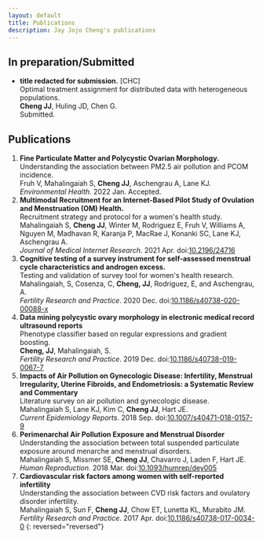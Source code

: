 ```yaml
---
layout: default
title: Publications
description: Jay Jojo Cheng's publications
---
```


## In preparation/Submitted

-   **title redacted for submission.** [CHC] <br>
    Optimal treatment assignment for distributed data with heterogeneous populations. <br>
    **Cheng JJ**, Huling JD, Chen G. <br>
    Submitted.

## Publications

1.  **Fine Particulate Matter and Polycystic Ovarian Morphology.** <br>
    Understanding the association between PM2.5 air pollution and PCOM incidence. <br>
    Fruh V, Mahalingaiah S, **Cheng JJ**, Aschengrau A, Lane KJ. <br>
    *Environmental Health*. 2022 Jan. Accepted.
1.  **Multimodal Recruitment for an Internet-Based Pilot Study of Ovulation and Menstruation (OM) Health.** <br>
    Recruitment strategy and protocol for a women's health study. <br>
    Mahalingaiah S, **Cheng JJ**, Winter M, Rodriguez E, Fruh V, Williams A, Nguyen M, Madhavan R, Karanja P, MacRae J, Konanki SC, Lane KJ, Aschengrau A. <br>
    *Journal of Medical Internet Research*. 2021 Apr. doi:[10.2196/24716](https://doi.org/10.2196/24716)
1.  **Cognitive testing of a survey instrument for self-assessed menstrual cycle characteristics and androgen excess.** <br>
    Testing and validation of survey tool for women's health research. <br>
    Mahalingaiah, S, Cosenza, C, **Cheng, JJ**, Rodriguez, E, and Aschengrau, A. <br>
    *Fertility Research and Practice*. 2020 Dec. doi:[10.1186/s40738-020-00088-x](https://doi.org/10.1186/s40738-020-00088-x)
1.  **Data mining polycystic ovary morphology in electronic medical record ultrasound reports** <br>
    Phenotype classifier based on regular expressions and gradient boosting. <br>
    **Cheng, JJ**, Mahalingaiah, S. <br>
    *Fertility Research and Practice*. 2019 Dec. doi:[10.1186/s40738-019-0067-7](https://doi.org/10.1186/s40738-019-0067-7)
1.  **Impacts of Air Pollution on Gynecologic Disease: Infertility, Menstrual Irregularity, Uterine Fibroids, and Endometriosis: a Systematic Review and Commentary** <br>
    Literature survey on air pollution and gynecologic disease. <br>
    Mahalingaiah S, Lane KJ, Kim C, **Cheng JJ**, Hart JE. <br>
    *Current Epidemiology Reports*. 2018 Sep. doi:[10.1007/s40471-018-0157-9](https://doi.org/10.1007/s40471-018-0157-9)
1.  **Perimenarchal Air Pollution Exposure and Menstrual Disorder** <br>
    Understanding the association between total suspended particulate exposure around menarche and menstrual disorders. <br>
    Mahalingaiah S, Missmer SE, **Cheng JJ**, Chavarro J, Laden F, Hart JE. <br>
    *Human Reproduction*. 2018 Mar. doi:[10.1093/humrep/dey005](https://doi.org/10.1093/humrep/dey005)
1.  **Cardiovascular risk factors among women with self-reported infertility** <br>
    Understanding the association between CVD risk factors and ovulatory disorder infertility. <br>
    Mahalingaiah S, Sun F, **Cheng JJ**, Chow ET, Lunetta KL, Murabito JM. <br>
    *Fertility Research and Practice*. 2017 Apr. doi:[10.1186/s40738-017-0034-0](https://doi.org/10.1186/s40738-017-0034-0)
{: reversed="reversed"}
